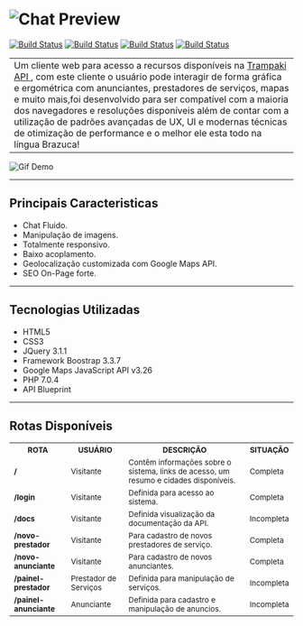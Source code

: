 
![Chat Preview](https://github.com/tunnes/trampaki-web/blob/master/view/img/readme_header.png)
============
[![Build Status](https://img.shields.io/badge/Desenvolvimento-68%25-green.svg)](https://travis-ci.org/shama/gaze)
[![Build Status](https://img.shields.io/badge/Licen%C3%A7a-MIT-blue.svg)](https://travis-ci.org/shama/gaze)
[![Build Status](https://img.shields.io/badge/Demo-Desativada-red.svg)](https://travis-ci.org/shama/gaze)
[![Build Status](https://img.shields.io/badge/Idioma-Portugu%C3%AAs-brightgreen.svg)](https://travis-ci.org/shama/gaze)

<table>
    <tr>
        <td>
        Um cliente web para acesso a recursos disponíveis na <a href="https://github.com/tunnes/trampaki">Trampaki API </a>, 
        com este cliente o usuário pode interagir de forma gráfica e ergométrica com anunciantes, prestadores de serviços, 
        mapas e muito mais,foi desenvolvido para ser compatível com a maioria dos navegadores e resoluções disponíveis além 
        de contar com a utilização de padrões avançadas de UX, UI e modernas técnicas de otimização de performance e o melhor 
        ele esta todo na língua Brazuca!        
        </td>
    </tr>
</table>

![Gif Demo](https://github.com/tunnes/trampaki-web/blob/master/view/img/readme_body.gif)

---

## Principais Caracteristicas
- Chat Fluido.
- Manipulação de imagens.
- Totalmente responsivo.
- Baixo acoplamento.
- Geolocalização customizada com Google Maps API.
- SEO On-Page forte.

---

## Tecnologias Utilizadas
- HTML5
- CSS3
- JQuery 3.1.1
- Framework Boostrap 3.3.7
- Google Maps JavaScript API v3.26
- PHP 7.0.4
- API Blueprint

---

## Rotas Disponíveis

<table>
    <tr>
        <th><sub>ROTA</sub></th>
        <th><sub>USUÁRIO</sub></th>
        <th><sub>DESCRIÇÃO</sub></th> 
        <th><sub>SITUAÇÃO</sub></th> 
    </tr>
    <tr>
        <td><strong><sub>/</sub></strong></td>
        <td><sub>Visitante</sub></td>    
        <td><sub>Contêm informações sobre o sistema, links de acesso, um resumo e cidades disponíveis.</sub></td>
        <td><sub>Completa</sub></td>
    </tr>
    <tr>
        <td><strong><sub>/login</sub></strong></td>
        <td><sub>Visitante</sub></td>    
        <td><sub>Definida para acesso ao sistema.</sub></td>
        <td><sub>Completa</sub></td>
    </tr>
    <tr>
        <td><strong><sub>/docs</sub></strong></td>
        <td><sub>Visitante</sub></td>        
        <td><sub>Definida visualização da documentação da API.</sub></td>
        <td><sub>Incompleta</sub></td>
    </tr>
    <tr>
        <td><strong><sub>/novo-prestador</sub></strong></td>
        <td><sub>Visitante</sub></td>        
        <td><sub>Para cadastro de novos prestadores de serviço.</sub></td>
        <td><sub>Completa</sub></td>
    </tr>    
    <tr>
        <td><strong><sub>/novo-anunciante</sub></strong></td>
        <td><sub>Visitante</sub></td>        
        <td><sub>Para cadastro de novos anunciantes.</sub></td>
        <td><sub>Completa</sub></td>
    </tr>        
    <tr>
        <td><strong><sub>/painel-prestador</sub></strong></td>
        <td><sub>Prestador de Serviços</sub></td>        
        <td><sub>Definida para manipulação de serviços.</sub></td>
        <td><sub>Incompleta</sub></td>
    </tr>
    <tr>
        <td><strong><sub>/painel-anunciante</sub></strong></td>
        <td><sub>Anunciante</sub></td>        
        <td><sub>Definida para cadastro e manipulação de anuncios.</sub></td>
        <td><sub>Incompleta</sub></td>
    </tr>      
</table>
